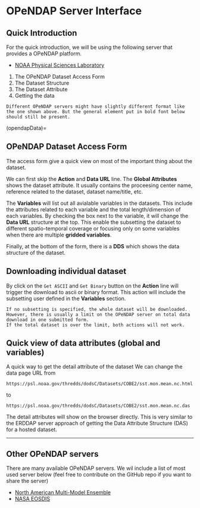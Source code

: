 OPeNDAP Server Interface
===

## Quick Introduction
For the quick introduction, we will be using the following server that provides a OPeNDAP platform.
- [NOAA Physical Sciences Laboratory](https://psl.noaa.gov/thredds/dodsC/Datasets/COBE2/sst.mon.mean.nc.html)

1. The OPeNDAP Dataset Access Form 
2. The Dataset Structure
3. The Dataset Attribute
4. Getting the data 


```{important}
Different OPeNDAP servers might have slightly different format like the one shown above. But the general element put in bold font below should still be present.
```
(opendapData)=
## OPeNDAP Dataset Access Form
The access form give a quick view on most of the important thing about the dataset. 

We can first skip the **Action** and **Data URL** line. 
The **Global Attributes** shows the dataset attribute.
It usually contains the proceesing center name, reference related to the dataset, dataset name/title, etc.

The **Variables** will list out all avialable variables in the datasets.
This include the attributes related to each variable and the total length/dimension of each variables.
By checking the box next to the variable, it will change the **Data URL** structure at the top.
This enable the subsetting the dataset to different spatio-temporal coverage or focusing only on some variables when there are multiple **gridded variables**.

Finally, at the bottom of the form, there is a **DDS** which shows the data structure of the dataset.


## Downloading individual dataset
By click on the `Get ASCII` and `Get Binary` button on the **Action** line will trigger the download to ascii or binary format.
This action will include the subsetting user defined in the **Variables** section.


````{tip}
If no subsetting is specified, the whole dataset will be downloaded. 
However, there is usually a limit on the OPeNDAP server on total data download in one submitted form.
If the total dataset is over the limit, both actions will not work.

````


## Quick view of data attributes (global and variables)
A quick way to get the detail attribute of the dataset
We can change the data page URL from
```
https://psl.noaa.gov/thredds/dodsC/Datasets/COBE2/sst.mon.mean.nc.html
```
to
```
https://psl.noaa.gov/thredds/dodsC/Datasets/COBE2/sst.mon.mean.nc.das
```
The detail attributes will show on the browser directly.
This is very similar to the ERDDAP server approach of getting the Data Attribute Structure (DAS) for a hosted dataset.


---

## Other OPeNDAP servers
There are many available OPeNDAP servers. 
We wil include a list of most used server below (feel free to contribute on the GitHub repo if you want to share the server)
- [North American Multi-Model Ensemble](https://iridl.ldeo.columbia.edu/SOURCES/.Models/.NMME/.GEM-NEMO/.FORECAST/.MONTHLY/.sst/dods)
- [NASA EOSDIS](https://www.earthdata.nasa.gov/engage/open-data-services-and-software/api/opendap/opendap-servers)